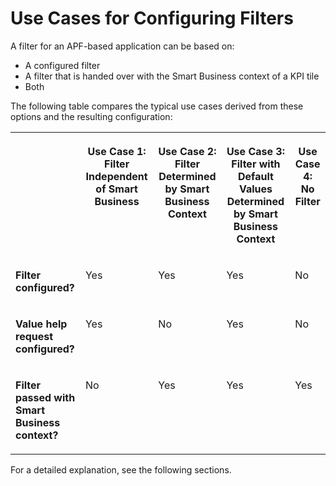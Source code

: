 <!-- loio146f649b9bfe4969bc08446b7d023399 -->

# Use Cases for Configuring Filters

A filter for an APF-based application can be based on:

-   A configured filter
-   A filter that is handed over with the Smart Business context of a KPI tile
-   Both

The following table compares the typical use cases derived from these options and the resulting configuration:


<table>
<tr>
<th valign="top">

 



</th>
<th valign="top">

Use Case 1: Filter Independent of Smart Business



</th>
<th valign="top">

Use Case 2: Filter Determined by Smart Business Context



</th>
<th valign="top">

Use Case 3: Filter with Default Values Determined by Smart Business Context



</th>
<th valign="top">

Use Case 4: No Filter



</th>
</tr>
<tr>
<td valign="top">

**Filter configured?**



</td>
<td valign="top">

Yes



</td>
<td valign="top">

Yes



</td>
<td valign="top">

Yes



</td>
<td valign="top">

No



</td>
</tr>
<tr>
<td valign="top">

**Value help request configured?**



</td>
<td valign="top">

Yes



</td>
<td valign="top">

No



</td>
<td valign="top">

Yes



</td>
<td valign="top">

No



</td>
</tr>
<tr>
<td valign="top">

**Filter passed with Smart Business context?**



</td>
<td valign="top">

No



</td>
<td valign="top">

Yes



</td>
<td valign="top">

Yes



</td>
<td valign="top">

Yes



</td>
</tr>
</table>

For a detailed explanation, see the following sections.

